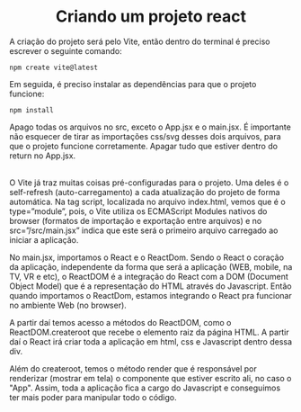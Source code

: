 <h1 align="center"> Criando um projeto react </h1>

A criação do projeto será pelo Vite, então dentro do terminal é preciso escrever o seguinte comando:
```
npm create vite@latest
```
Em seguida, é preciso instalar as dependências para que o projeto funcione:
```
npm install
```
Apago todas os arquivos no src, exceto o App.jsx e o main.jsx. É importante não esquecer de tirar as importações css/svg desses dois arquivos, para que o projeto funcione corretamente. Apagar tudo que estiver dentro do return no App.jsx.

<br>
O Vite já traz muitas coisas pré-configuradas para o projeto. Uma deles é o self-refresh (auto-carregamento) a cada atualização do projeto de forma automática.
Na tag script, localizada no arquivo index.html, vemos que é o type=”module”, pois, o Vite utiliza os ECMAScript Modules nativos do browser (formatos de importação e exportação entre arquivos) e no src=”/src/main.jsx” indica que este será o primeiro arquivo carregado ao iniciar a aplicação.

No main.jsx, importamos o React e o ReactDom. Sendo o React o coração da aplicação, independente da forma que será a aplicação (WEB, mobile, na TV, VR e etc), o ReactDOM é a integração do React com a DOM (Document Object Model) que é a representação do HTML através do Javascript. Então quando importamos o ReactDom, estamos integrando o React pra funcionar no ambiente Web (no browser).

A partir daí temos acesso a métodos do ReactDOM, como o ReactDOM.createroot que recebe o elemento raiz da página HTML. A partir daí o React irá criar toda a aplicação em html, css e Javascript dentro dessa div.

Além do createroot, temos o método render que é responsável por renderizar (mostrar em tela) o componente que estiver escrito ali, no caso o "App". Assim, toda a aplicação fica a cargo do Javascript e conseguimos ter mais poder para manipular todo o código.

